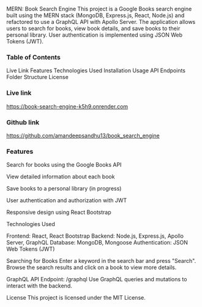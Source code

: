 MERN: Book Search Engine
This project is a Google Books search engine built using the MERN stack (MongoDB, Express.js, React, Node.js) and refactored to use a GraphQL API with Apollo Server. The application allows users to search for books, view book details, and save books to their personal library. User authentication is implemented using JSON Web Tokens (JWT).

### Table of Contents
Live Link
Features
Technologies Used
Installation
Usage
API Endpoints
Folder Structure
License

### Live link
https://book-search-engine-k5h9.onrender.com

### Github link
https://github.com/amandeepsandhu13/book_search_engine

### Features
Search for books using the Google Books API

View detailed information about each book

Save books to a personal library (in progress)

User authentication and authorization with JWT

Responsive design using React Bootstrap

Technologies Used

Frontend: React, React Bootstrap
Backend: Node.js, Express.js, Apollo Server, GraphQL
Database: MongoDB, Mongoose
Authentication: JSON Web Tokens (JWT)

Searching for Books
Enter a keyword in the search bar and press "Search".
Browse the search results and click on a book to view more details.

GraphQL API
Endpoint: /graphql
Use GraphQL queries and mutations to interact with the backend.

License
This project is licensed under the MIT License.